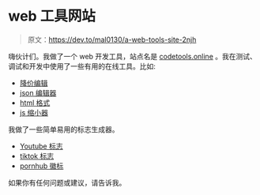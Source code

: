 # web 工具网站

> 原文：<https://dev.to/mal0130/a-web-tools-site-2njh>

嗨伙计们。我做了一个 web 开发工具，站点名是 [codetools.online](https://codetools.online/) 。我在测试、调试和开发中使用了一些有用的在线工具。比如:

*   [降价编辑](https://codetools.online/markdown-editor/)
*   [json 编辑器](https://codetools.online/json-editor/)
*   [html 格式](https://codetools.online/html-formatter/)
*   [js 缩小器](https://codetools.online/js-minifier/)

我做了一些简单易用的标志生成器。

*   [Youtube 标志](https://codetools.online/youtube-logo/)
*   [tiktok 标志](https://codetools.online/tiktok-text/)
*   [pornhub 徽标](https://codetools.online/pornhub-logo/)

如果你有任何问题或建议，请告诉我。